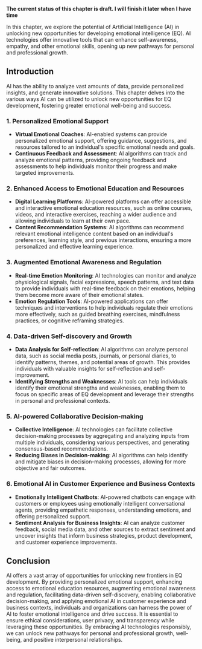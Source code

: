 **The current status of this chapter is draft. I will finish it later when I have time**

In this chapter, we explore the potential of Artificial Intelligence (AI) in unlocking new opportunities for developing emotional intelligence (EQ). AI technologies offer innovative tools that can enhance self-awareness, empathy, and other emotional skills, opening up new pathways for personal and professional growth.

Introduction
------------

AI has the ability to analyze vast amounts of data, provide personalized insights, and generate innovative solutions. This chapter delves into the various ways AI can be utilized to unlock new opportunities for EQ development, fostering greater emotional well-being and success.

### 1. Personalized Emotional Support

* **Virtual Emotional Coaches**: AI-enabled systems can provide personalized emotional support, offering guidance, suggestions, and resources tailored to an individual's specific emotional needs and goals.
* **Continuous Feedback and Assessment**: AI algorithms can track and analyze emotional patterns, providing ongoing feedback and assessments to help individuals monitor their progress and make targeted improvements.

### 2. Enhanced Access to Emotional Education and Resources

* **Digital Learning Platforms**: AI-powered platforms can offer accessible and interactive emotional education resources, such as online courses, videos, and interactive exercises, reaching a wider audience and allowing individuals to learn at their own pace.
* **Content Recommendation Systems**: AI algorithms can recommend relevant emotional intelligence content based on an individual's preferences, learning style, and previous interactions, ensuring a more personalized and effective learning experience.

### 3. Augmented Emotional Awareness and Regulation

* **Real-time Emotion Monitoring**: AI technologies can monitor and analyze physiological signals, facial expressions, speech patterns, and text data to provide individuals with real-time feedback on their emotions, helping them become more aware of their emotional states.
* **Emotion Regulation Tools**: AI-powered applications can offer techniques and interventions to help individuals regulate their emotions more effectively, such as guided breathing exercises, mindfulness practices, or cognitive reframing strategies.

### 4. Data-driven Self-discovery and Growth

* **Data Analysis for Self-reflection**: AI algorithms can analyze personal data, such as social media posts, journals, or personal diaries, to identify patterns, themes, and potential areas of growth. This provides individuals with valuable insights for self-reflection and self-improvement.
* **Identifying Strengths and Weaknesses**: AI tools can help individuals identify their emotional strengths and weaknesses, enabling them to focus on specific areas of EQ development and leverage their strengths in personal and professional contexts.

### 5. AI-powered Collaborative Decision-making

* **Collective Intelligence**: AI technologies can facilitate collective decision-making processes by aggregating and analyzing inputs from multiple individuals, considering various perspectives, and generating consensus-based recommendations.
* **Reducing Biases in Decision-making**: AI algorithms can help identify and mitigate biases in decision-making processes, allowing for more objective and fair outcomes.

### 6. Emotional AI in Customer Experience and Business Contexts

* **Emotionally Intelligent Chatbots**: AI-powered chatbots can engage with customers or employees using emotionally intelligent conversational agents, providing empathetic responses, understanding emotions, and offering personalized support.
* **Sentiment Analysis for Business Insights**: AI can analyze customer feedback, social media data, and other sources to extract sentiment and uncover insights that inform business strategies, product development, and customer experience improvements.

Conclusion
----------

AI offers a vast array of opportunities for unlocking new frontiers in EQ development. By providing personalized emotional support, enhancing access to emotional education resources, augmenting emotional awareness and regulation, facilitating data-driven self-discovery, enabling collaborative decision-making, and applying emotional AI in customer experience and business contexts, individuals and organizations can harness the power of AI to foster emotional intelligence and drive success. It is essential to ensure ethical considerations, user privacy, and transparency while leveraging these opportunities. By embracing AI technologies responsibly, we can unlock new pathways for personal and professional growth, well-being, and positive interpersonal relationships.
